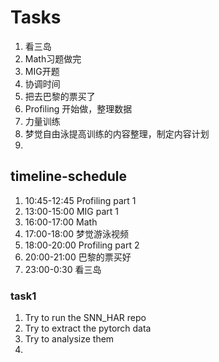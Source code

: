 # Tasks
1. 看三岛
2. Math习题做完
3. MIG开题
4. 协调时间
5. 把去巴黎的票买了
6. Profiling 开始做，整理数据
7. 力量训练
8. 梦觉自由泳提高训练的内容整理，制定内容计划
9. 

## timeline-schedule
1. 10:45-12:45 Profiling part 1
2. 13:00-15:00 MIG part 1
3. 16:00-17:00 Math
4. 17:00-18:00 梦觉游泳视频
5. 18:00-20:00 Profiling part 2
6. 20:00-21:00 巴黎的票买好
7.  23:00-0:30 看三岛

### task1
1. Try to run the SNN_HAR repo
2. Try to extract the pytorch data
3. Try to analysize them
4. 
